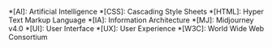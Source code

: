 *[AI]: Artificial Intelligence
*[CSS]: Cascading Style Sheets
*[HTML]: Hyper Text Markup Language
*[IA]: Information Architecture
*[MJ]: Midjourney v4.0
*[UI]: User Interface
*[UX]: User Experience
*[W3C]: World Wide Web Consortium
